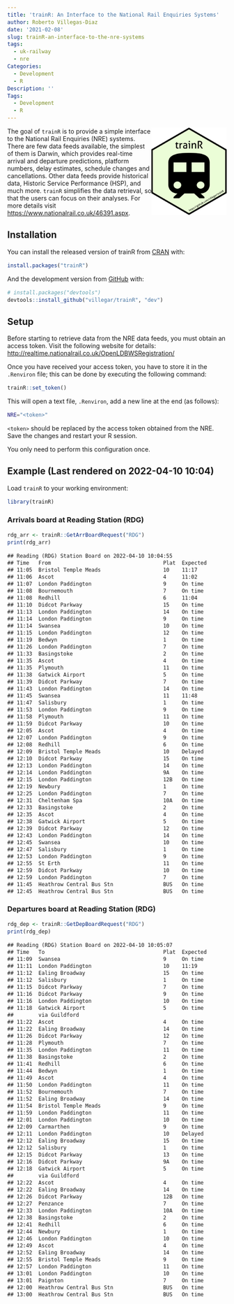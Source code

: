 ```yaml
---
title: 'trainR: An Interface to the National Rail Enquiries Systems'
author: Roberto Villegas-Diaz
date: '2021-02-08'
slug: trainR-an-interface-to-the-nre-systems
tags:
  - uk-railway
  - nre
Categories:
  - Development
  - R
Description: ''
Tags:
  - Development
  - R
---
```


<img src="https://raw.githubusercontent.com/villegar/trainR/main/inst/images/logo.png" alt="logo" align="right" height=200px/>

The goal of `trainR` is to provide a simple interface to the 
National Rail Enquiries (NRE) systems. There are few data feeds 
available, the simplest of them is Darwin, which provides real-time 
arrival and departure predictions, platform numbers, delay estimates, 
schedule changes and cancellations. Other data feeds provide historical 
data, Historic Service Performance (HSP), and much more. `trainR` 
simplifies the data retrieval, so that the users can focus on their 
analyses. For more details visit 
https://www.nationalrail.co.uk/46391.aspx.

## Installation

You can install the released version of trainR from [CRAN](https://CRAN.R-project.org) with:

``` r
install.packages("trainR")
```

And the development version from [GitHub](https://github.com/) with:

``` r
# install.packages("devtools")
devtools::install_github("villegar/trainR", "dev")
```

## Setup
Before starting to retrieve data from the NRE data feeds, you must obtain an access token. 
Visit the following website for details: http://realtime.nationalrail.co.uk/OpenLDBWSRegistration/

Once you have received your access token, you have to store it in the `.Renviron` file; this can be 
done by executing the following command:


```r
trainR::set_token()
```

This will open a text file, `.Renviron`, add a new line at the end (as follows):

```bash
NRE="<token>"
```

`<token>` should be replaced by the access token obtained from the NRE. Save the changes and restart 
your R session.

You only need to perform this configuration once.

## Example (Last rendered on 2022-04-10 10:04)

Load `trainR` to your working environment:

```r
library(trainR)
```

### Arrivals board at Reading Station (RDG)


```r
rdg_arr <- trainR::GetArrBoardRequest("RDG")
print(rdg_arr)
```

```
## Reading (RDG) Station Board on 2022-04-10 10:04:55
## Time   From                                    Plat  Expected
## 11:05  Bristol Temple Meads                    10    11:17
## 11:06  Ascot                                   4     11:02
## 11:07  London Paddington                       9     On time
## 11:08  Bournemouth                             7     On time
## 11:08  Redhill                                 6     11:04
## 11:10  Didcot Parkway                          15    On time
## 11:13  London Paddington                       14    On time
## 11:14  London Paddington                       9     On time
## 11:14  Swansea                                 10    On time
## 11:15  London Paddington                       12    On time
## 11:19  Bedwyn                                  1     On time
## 11:26  London Paddington                       7     On time
## 11:33  Basingstoke                             2     On time
## 11:35  Ascot                                   4     On time
## 11:35  Plymouth                                11    On time
## 11:38  Gatwick Airport                         5     On time
## 11:39  Didcot Parkway                          7     On time
## 11:43  London Paddington                       14    On time
## 11:45  Swansea                                 11    11:48
## 11:47  Salisbury                               1     On time
## 11:53  London Paddington                       9     On time
## 11:58  Plymouth                                11    On time
## 11:59  Didcot Parkway                          10    On time
## 12:05  Ascot                                   4     On time
## 12:07  London Paddington                       9     On time
## 12:08  Redhill                                 6     On time
## 12:09  Bristol Temple Meads                    10    Delayed
## 12:10  Didcot Parkway                          15    On time
## 12:13  London Paddington                       14    On time
## 12:14  London Paddington                       9A    On time
## 12:15  London Paddington                       12B   On time
## 12:19  Newbury                                 1     On time
## 12:25  London Paddington                       7     On time
## 12:31  Cheltenham Spa                          10A   On time
## 12:33  Basingstoke                             2     On time
## 12:35  Ascot                                   4     On time
## 12:38  Gatwick Airport                         5     On time
## 12:39  Didcot Parkway                          12    On time
## 12:43  London Paddington                       14    On time
## 12:45  Swansea                                 10    On time
## 12:47  Salisbury                               1     On time
## 12:53  London Paddington                       9     On time
## 12:55  St Erth                                 11    On time
## 12:59  Didcot Parkway                          10    On time
## 12:59  London Paddington                       7     On time
## 11:45  Heathrow Central Bus Stn                BUS   On time
## 12:45  Heathrow Central Bus Stn                BUS   On time
```

### Departures board at Reading Station (RDG)


```r
rdg_dep <- trainR::GetDepBoardRequest("RDG")
print(rdg_dep)
```

```
## Reading (RDG) Station Board on 2022-04-10 10:05:07
## Time   To                                      Plat  Expected
## 11:09  Swansea                                 9     On time
## 11:11  London Paddington                       10    11:19
## 11:12  Ealing Broadway                         15    On time
## 11:12  Salisbury                               1     On time
## 11:15  Didcot Parkway                          7     On time
## 11:16  Didcot Parkway                          9     On time
## 11:16  London Paddington                       10    On time
## 11:18  Gatwick Airport                         5     On time
##        via Guildford                           
## 11:22  Ascot                                   4     On time
## 11:22  Ealing Broadway                         14    On time
## 11:26  Didcot Parkway                          12    On time
## 11:28  Plymouth                                7     On time
## 11:35  London Paddington                       11    On time
## 11:38  Basingstoke                             2     On time
## 11:41  Redhill                                 6     On time
## 11:44  Bedwyn                                  1     On time
## 11:49  Ascot                                   4     On time
## 11:50  London Paddington                       11    On time
## 11:52  Bournemouth                             7     On time
## 11:52  Ealing Broadway                         14    On time
## 11:54  Bristol Temple Meads                    9     On time
## 11:59  London Paddington                       11    On time
## 12:01  London Paddington                       10    On time
## 12:09  Carmarthen                              9     On time
## 12:11  London Paddington                       10    Delayed
## 12:12  Ealing Broadway                         15    On time
## 12:12  Salisbury                               1     On time
## 12:15  Didcot Parkway                          13    On time
## 12:16  Didcot Parkway                          9A    On time
## 12:18  Gatwick Airport                         5     On time
##        via Guildford                           
## 12:22  Ascot                                   4     On time
## 12:22  Ealing Broadway                         14    On time
## 12:26  Didcot Parkway                          12B   On time
## 12:27  Penzance                                7     On time
## 12:33  London Paddington                       10A   On time
## 12:38  Basingstoke                             2     On time
## 12:41  Redhill                                 6     On time
## 12:44  Newbury                                 1     On time
## 12:46  London Paddington                       10    On time
## 12:49  Ascot                                   4     On time
## 12:52  Ealing Broadway                         14    On time
## 12:55  Bristol Temple Meads                    9     On time
## 12:57  London Paddington                       11    On time
## 13:01  London Paddington                       10    On time
## 13:01  Paignton                                7     On time
## 12:00  Heathrow Central Bus Stn                BUS   On time
## 13:00  Heathrow Central Bus Stn                BUS   On time
```
